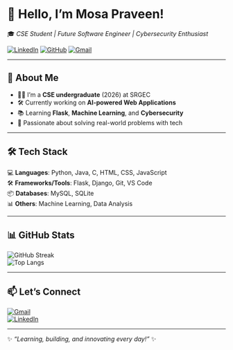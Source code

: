 # 👋 Hello, I’m Mosa Praveen!  

🎓 *CSE Student | Future Software Engineer | Cybersecurity Enthusiast*  

[![LinkedIn](https://img.shields.io/badge/LinkedIn-Connect-blue?style=flat&logo=linkedin)](https://www.linkedin.com/in/mosa-praveen-83a444307/) 
[![GitHub](https://img.shields.io/badge/GitHub-Profile-black?style=flat&logo=github)](https://github.com/mosapraveen) 
[![Gmail](https://img.shields.io/badge/Gmail-Contact-red?style=flat&logo=gmail)](mailto:praveenmosa903@gmail.com)  

---

## 🚀 About Me
- 👨‍💻 I’m a **CSE undergraduate** (2026) at SRGEC
- 🛠️ Currently working on **AI-powered Web Applications**
- 📚 Learning **Flask**, **Machine Learning**, and **Cybersecurity**
- 🌱 Passionate about solving real-world problems with tech  

---

## 🛠️ Tech Stack
💻 **Languages**: Python, Java, C, HTML, CSS, JavaScript  
🛠️ **Frameworks/Tools**: Flask, Django, Git, VS Code  
📦 **Databases**: MySQL, SQLite  
📊 **Others**: Machine Learning, Data Analysis  

---

## 📊 GitHub Stats
![GitHub Streak](https://streak-stats.demolab.com?user=mosapraveen&theme=default)  
![Top Langs](https://github-readme-stats.vercel.app/api/top-langs/?username=mosapraveen&layout=compact&theme=default)  

---

## 📫 Let’s Connect

[![Gmail](https://img.shields.io/badge/Gmail-Contact-red?style=for-the-badge&logo=gmail)](mailto:praveenmosa903@gmail.com)  
[![LinkedIn](https://img.shields.io/badge/LinkedIn-Connect-blue?style=for-the-badge&logo=linkedin)](https://www.linkedin.com/in/mosa-praveen-83a444307/)  

---

✨ *“Learning, building, and innovating every day!”* ✨

